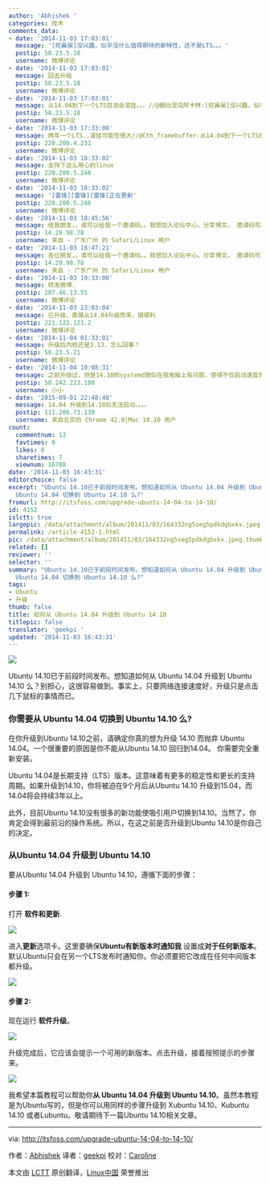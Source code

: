 ```yaml
---
author: 'Abhishek '
categories: 技术
comments_data:
- date: '2014-11-03 17:03:01'
  message: '[挖鼻屎]没兴趣，似乎没什么值得期待的新特性，还不是LTS。。。'
  postip: 58.23.5.18
  username: 微博评论
- date: '2014-11-03 17:03:01'
  message: 回去升级
  postip: 58.23.5.18
  username: 微博评论
- date: '2014-11-03 17:03:01'
  message: 从14.04到下一个LTS目测会滚挂。。。//@蠕动混沌阿卡林:[挖鼻屎]没兴趣，似乎没什么值得期待的新特性，还不是LTS。。。
  postip: 58.23.5.18
  username: 微博评论
- date: '2014-11-03 17:33:00'
  message: 两年一个LTS..滚挂可能性很大//@Cth_framebuffer:从14.04到下一个LTS目测会滚挂。。。//@蠕动混沌阿卡林:[挖鼻屎]没兴趣，似乎没什么值得期待的新特性，还不是LTS。。。
  postip: 220.200.4.231
  username: 微博评论
- date: '2014-11-03 18:33:02'
  message: 支持下这么用心的linux
  postip: 220.200.5.246
  username: 微博评论
- date: '2014-11-03 18:33:02'
  message: '[雷锋][雷锋][雷锋]正在更新'
  postip: 220.200.5.246
  username: 微博评论
- date: '2014-11-03 18:45:56'
  message: 给我朋友，，谁可以给我一个邀请码。。我想加入论坛中心。分享博文。 邀请码可以发到bcfabc@126.com&nbsp; &nbsp;谢谢。
  postip: 14.29.98.78
  username: 来自 - 广东广州 的 Safari/Linux 用户
- date: '2014-11-03 18:47:21'
  message: 各位朋友，，谁可以给我一个邀请码。。我想加入论坛中心。分享博文。 邀请码可以发到bcfabc@126.com   谢谢
  postip: 14.29.98.78
  username: 来自 - 广东广州 的 Safari/Linux 用户
- date: '2014-11-03 19:33:00'
  message: 转发微博.
  postip: 207.46.13.55
  username: 微博评论
- date: '2014-11-03 23:03:04'
  message: 已升级，直接从14.04升级而来，很顺利
  postip: 221.122.121.2
  username: 微博评论
- date: '2014-11-04 01:33:01'
  message: 升级后内核还是3.13，怎么回事？
  postip: 58.23.5.21
  username: 微博评论
- date: '2014-11-04 10:08:31'
  message: 之前升级过，但是14.10的systemd貌似在我电脑上有问题，使得不仅启动速度慢了很大，而且系统很不稳定。
  postip: 58.242.223.180
  username: 小小
- date: '2015-09-01 22:48:40'
  message: 14.04 升级到14.10后无法启动。。。。
  postip: 111.206.73.130
  username: 来自北京的 Chrome 42.0|Mac 10.10 用户
count:
  commentnum: 13
  favtimes: 0
  likes: 0
  sharetimes: 7
  viewnum: 16708
date: '2014-11-03 16:43:31'
editorchoice: false
excerpt: "Ubuntu 14.10已于前段时间发布。想知道如何从 Ubuntu 14.04 升级到 Ubuntu 14.10 么？别担心，这很容易做到。事实上，只要网络连接速度好，升级只是点击几下鼠标的事情而已。\r\n你需要从
  Ubuntu 14.04 切换到 Ubuntu 14.10 么?"
fromurl: http://itsfoss.com/upgrade-ubuntu-14-04-to-14-10/
id: 4152
islctt: true
largepic: /data/attachment/album/201411/03/164332ng5seg5pdkdgbxkx.jpeg
permalink: /article-4152-1.html
pic: /data/attachment/album/201411/03/164332ng5seg5pdkdgbxkx.jpeg.thumb.jpg
related: []
reviewer: ''
selector: ''
summary: "Ubuntu 14.10已于前段时间发布。想知道如何从 Ubuntu 14.04 升级到 Ubuntu 14.10 么？别担心，这很容易做到。事实上，只要网络连接速度好，升级只是点击几下鼠标的事情而已。\r\n你需要从
  Ubuntu 14.04 切换到 Ubuntu 14.10 么?"
tags:
- Ubuntu
- 升级
thumb: false
title: 如何从 Ubuntu 14.04 升级到 Ubuntu 14.10
titlepic: false
translator: 'geekpi '
updated: '2014-11-03 16:43:31'
---
```


[![](https://camo.githubusercontent.com/3e433fa5becc6a6549f0f7fc8b1f5abaca9c7d93/687474703a2f2f697473666f73732e697473666f73732e6e6574646e612d63646e2e636f6d2f77702d636f6e74656e742f75706c6f6164732f323031342f30342f5562756e74755f556e69636f726e5f55746f7069612e6a706567)](https://camo.githubusercontent.com/3e433fa5becc6a6549f0f7fc8b1f5abaca9c7d93/687474703a2f2f697473666f73732e697473666f73732e6e6574646e612d63646e2e636f6d2f77702d636f6e74656e742f75706c6f6164732f323031342f30342f5562756e74755f556e69636f726e5f55746f7069612e6a706567)


Ubuntu 14.10已于前段时间发布。想知道如何从 Ubuntu 14.04 升级到 Ubuntu 14.10 么？别担心，这很容易做到。事实上，只要网络连接速度好，升级只是点击几下鼠标的事情而已。


### 你需要从 Ubuntu 14.04 切换到 Ubuntu 14.10 么?


在你升级到Ubuntu 14.10之前，请确定你真的想为升级 14.10 而抛弃 Ubuntu 14.04。一个很重要的原因是你不能从Ubuntu 14.10 回归到14.04。 你需要完全重新安装。


Ubuntu 14.04是长期支持（LTS）版本。这意味着有更多的稳定性和更长的支持周期。如果升级到14.10，你将被迫在9个月后从Ubuntu 14.10 升级到15.04，而14.04将会持续3年以上。


此外，目前Ubuntu 14.10没有很多的新功能使吸引用户切换到14.10。当然了，你肯定会得到最前沿的操作系统。所以，在这之前是否升级到Ubuntu 14.10是你自己的决定。


### 从Ubuntu 14.04 升级到 Ubuntu 14.10


要从Ubuntu 14.04 升级到 Ubuntu 14.10，遵循下面的步骤：


#### 步骤 1:


打开 **软件和更新**.


[![](https://camo.githubusercontent.com/b25039fff5684fe4b12c7f7a98b485959332c91e/687474703a2f2f697473666f73732e697473666f73732e6e6574646e612d63646e2e636f6d2f77702d636f6e74656e742f75706c6f6164732f323031342f30382f536f6674776172655f5570646174655f5562756e74752e6a706567)](https://camo.githubusercontent.com/b25039fff5684fe4b12c7f7a98b485959332c91e/687474703a2f2f697473666f73732e697473666f73732e6e6574646e612d63646e2e636f6d2f77702d636f6e74656e742f75706c6f6164732f323031342f30382f536f6674776172655f5570646174655f5562756e74752e6a706567)


进入**更新**选项卡。这里要确保**Ubuntu有新版本时通知我** 设置成**对于任何新版本**。默认Ubuntu只会在另一个LTS发布时通知你。你必须要把它改成在任何中间版本都升级。


[![](https://camo.githubusercontent.com/a376ba709cfd2851e5f1c7745dc56f3088ffce57/687474703a2f2f697473666f73732e697473666f73732e6e6574646e612d63646e2e636f6d2f77702d636f6e74656e742f75706c6f6164732f323031342f30382f557067726164655f5562756e74752e706e67)](https://camo.githubusercontent.com/a376ba709cfd2851e5f1c7745dc56f3088ffce57/687474703a2f2f697473666f73732e697473666f73732e6e6574646e612d63646e2e636f6d2f77702d636f6e74656e742f75706c6f6164732f323031342f30382f557067726164655f5562756e74752e706e67)


#### 步骤 2:


现在运行 **软件升级**。


[![](https://camo.githubusercontent.com/dbd0b42581d1645d6e6b9644ee17b49656dc66ee/687474703a2f2f697473666f73732e697473666f73732e6e6574646e612d63646e2e636f6d2f77702d636f6e74656e742f75706c6f6164732f323031342f30342f5562756e74755f557064617465722e6a7067)](https://camo.githubusercontent.com/dbd0b42581d1645d6e6b9644ee17b49656dc66ee/687474703a2f2f697473666f73732e697473666f73732e6e6574646e612d63646e2e636f6d2f77702d636f6e74656e742f75706c6f6164732f323031342f30342f5562756e74755f557064617465722e6a7067)


升级完成后，它应该会提示一个可用的新版本。点击升级，接着按照提示的步骤来。


[![](https://camo.githubusercontent.com/c34964dc83720cd1f8769f8ed5dfa969a0aed991/687474703a2f2f697473666f73732e697473666f73732e6e6574646e612d63646e2e636f6d2f77702d636f6e74656e742f75706c6f6164732f323031342f30382f557067726164655f746f5f5562756e74755f313431302e6a706567)](https://camo.githubusercontent.com/c34964dc83720cd1f8769f8ed5dfa969a0aed991/687474703a2f2f697473666f73732e697473666f73732e6e6574646e612d63646e2e636f6d2f77702d636f6e74656e742f75706c6f6164732f323031342f30382f557067726164655f746f5f5562756e74755f313431302e6a706567)


我希望本篇教程可以帮助你**从 Ubuntu 14.04 升级到 Ubuntu 14.10**。虽然本教程是为Ubuntu写的，但是你可以用同样的步骤升级到 Xubuntu 14.10、Kubuntu 14.10 或者Lubuntu。敬请期待下一篇Ubuntu 14.10相关文章。




---


via: <http://itsfoss.com/upgrade-ubuntu-14-04-to-14-10/>


作者：[Abhishek](http://itsfoss.com/author/Abhishek/) 译者：[geekpi](https://github.com/geekpi) 校对：[Caroline](https://github.com/carolinewuyan)


本文由 [LCTT](https://github.com/LCTT/TranslateProject) 原创翻译，[Linux中国](http://linux.cn/) 荣誉推出